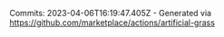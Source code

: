 Commits: 2023-04-06T16:19:47.405Z - Generated via https://github.com/marketplace/actions/artificial-grass
<br>
